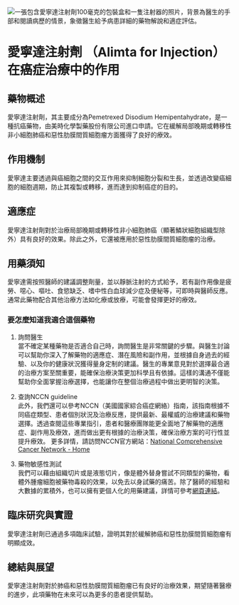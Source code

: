 ![一張包含愛寧達注射劑100毫克的包裝盒和一隻注射器的照片，背景為醫生的手部和閱讀病歷的情景，象徵醫生給予病患詳細的藥物解說和適症評估。](https://i.imgur.com/yj6260Z.jpeg)
# 愛寧達注射劑 （Alimta for Injection）在癌症治療中的作用

## 藥物概述

愛寧達注射劑，其主要成分為Pemetrexed Disodium Hemipentahydrate，是一種抗癌藥物，由美時化學製藥股份有限公司進口申請。它在緩解局部晚期或轉移性非小細胞肺癌和惡性肋膜間質細胞瘤方面獲得了良好的療效。

## 作用機制

愛寧達主要透過與癌細胞之間的交互作用來抑制細胞分裂和生長，並透過改變癌細胞的細胞週期，防止其複製或轉移，進而達到抑制癌症的目的。

## 適應症

愛寧達注射劑對於治療局部晚期或轉移性非小細胞肺癌（顯著鱗狀細胞組織型除外）具有良好的效果。除此之外，它還被應用於惡性肋膜間質細胞瘤的治療。

## 用藥須知

愛寧達需按照醫師的建議調整劑量，並以靜脈注射的方式給予，若有副作用像是疲勞、噁心、嘔吐、食慾缺乏、嗜中性白血球減少症及便秘等，可即時與醫師反應。通常此藥物配合其他治療方法如化療或放療，可能會發揮更好的療效。

### 要怎麼知道我適合這個藥物 

1. 詢問醫生  
當不確定某種藥物是否適合自己時，詢問醫生是非常關鍵的步驟。與醫生討論可以幫助你深入了解藥物的適應症、潛在風險和副作用，並根據自身過去的經驗、以及你的健康狀況獲得量身定制的建議。醫生的專業意見對於選擇最合適的治療方案至關重要，能確保治療決策更加科學且有依據。這樣的溝通不僅能幫助你全面掌握治療選擇，也能讓你在整個治療過程中做出更明智的決策。 

2. 查詢NCCN guideline  
此外，我們還可以參考NCCN（美國國家綜合癌症網絡）指南，該指南根據不同癌症類型、患者個別狀況及治療反應，提供最新、最權威的治療建議和藥物選擇。透過查閱這些專業指引，患者和醫療團隊能更全面地了解藥物的適應症、副作用及療效，進而做出更有根據的治療決策，確保治療方案的可行性並提升療效。  更多詳情，請訪問NCCN官方網站：[National Comprehensive Cancer Network - Home](https://www.nccn.org/)

3. 藥物敏感性測試  
我們可以藉由組織切片或是液態切片，像是體外替身嘗試不同類型的藥物，看體外腫瘤細胞被藥物毒殺的效果，以免去以身試藥的痛苦。除了醫師的經驗和大數據的累積外，也可以擁有更個人化的用藥建議，詳情可參考[網頁連結](https://info.cancerfree.io/)。

## 臨床研究與實證

愛寧達注射劑已通過多項臨床試驗，證明其對於緩解肺癌和惡性肋膜間質細胞瘤有明顯成效。

## 總結與展望

愛寧達注射劑對於肺癌和惡性肋膜間質細胞瘤已有良好的治療效果，期望隨著醫療的進步，此項藥物在未來可以為更多的患者提供幫助。

